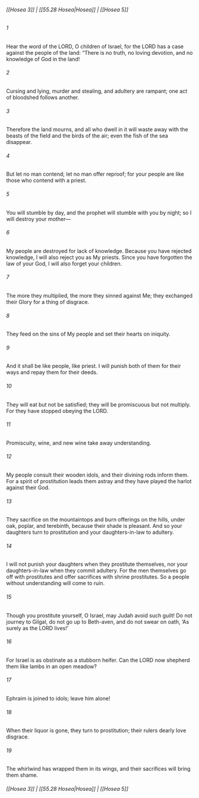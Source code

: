 
###### [[Hosea 3]] | [[55.28 Hosea|Hosea]] | [[Hosea 5]]

###### 1
Hear the word of the LORD, O children of Israel, for the LORD has a case against the people of the land: “There is no truth, no loving devotion, and no knowledge of God in the land!
###### 2
Cursing and lying, murder and stealing, and adultery are rampant; one act of bloodshed follows another.
###### 3
Therefore the land mourns, and all who dwell in it will waste away with the beasts of the field and the birds of the air; even the fish of the sea disappear.
###### 4
But let no man contend; let no man offer reproof; for your people are like those who contend with a priest.
###### 5
You will stumble by day, and the prophet will stumble with you by night; so I will destroy your mother—
###### 6
My people are destroyed for lack of knowledge. Because you have rejected knowledge, I will also reject you as My priests. Since you have forgotten the law of your God, I will also forget your children.
###### 7
The more they multiplied, the more they sinned against Me; they exchanged their Glory for a thing of disgrace.
###### 8
They feed on the sins of My people and set their hearts on iniquity.
###### 9
And it shall be like people, like priest. I will punish both of them for their ways and repay them for their deeds.
###### 10
They will eat but not be satisfied; they will be promiscuous but not multiply. For they have stopped obeying the LORD.
###### 11
Promiscuity, wine, and new wine take away understanding.
###### 12
My people consult their wooden idols, and their divining rods inform them. For a spirit of prostitution leads them astray and they have played the harlot against their God.
###### 13
They sacrifice on the mountaintops and burn offerings on the hills, under oak, poplar, and terebinth, because their shade is pleasant. And so your daughters turn to prostitution and your daughters-in-law to adultery.
###### 14
I will not punish your daughters when they prostitute themselves, nor your daughters-in-law when they commit adultery. For the men themselves go off with prostitutes and offer sacrifices with shrine prostitutes. So a people without understanding will come to ruin.
###### 15
Though you prostitute yourself, O Israel, may Judah avoid such guilt! Do not journey to Gilgal, do not go up to Beth-aven, and do not swear on oath, ‘As surely as the LORD lives!’
###### 16
For Israel is as obstinate as a stubborn heifer. Can the LORD now shepherd them like lambs in an open meadow?
###### 17
Ephraim is joined to idols; leave him alone!
###### 18
When their liquor is gone, they turn to prostitution; their rulers dearly love disgrace.
###### 19
The whirlwind has wrapped them in its wings, and their sacrifices will bring them shame.

###### [[Hosea 3]] | [[55.28 Hosea|Hosea]] | [[Hosea 5]]

